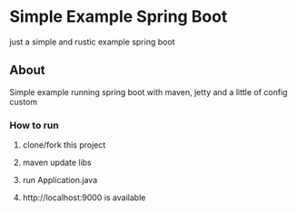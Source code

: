 # Simple Example Spring Boot
just a simple and rustic example spring boot

## About
Simple example running spring boot with maven, jetty and a little of config custom

### How to run

1. clone/fork this project

2. maven update libs

3. run Application.java

4. http://localhost:9000 is available
